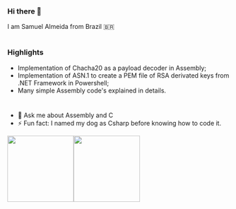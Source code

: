 ### Hi there 👋
I am Samuel Almeida from Brazil 🇧🇷

 # #
### Highlights
* Implementation of Chacha20 as a payload decoder in Assembly;
* Implementation of ASN.1 to create a PEM file of RSA derivated keys from .NET Framework in Powershell;
* Many simple Assembly code's explained in details.

 # 
- 💬 Ask me about Assembly and C
- ⚡ Fun fact: I named my dog as Csharp before knowing how to code it.



<!--
**bugsam/bugsam** is a ✨ _special_ ✨ repository because its `README.md` (this file) appears on your GitHub profile.

Here are some ideas to get you started:

- 🔭 I’m currently working on ...
- 🌱 I’m currently learning ...
- 👯 I’m looking to collaborate on ...
- 🤔 I’m looking for help with ...
- 💬 Ask me about ...
- 📫 How to reach me: ...
- 😄 Pronouns: ...
- ⚡ Fun fact: ...
-->

<img src="https://user-images.githubusercontent.com/44240720/139318497-15329c49-539e-4b70-aa55-99782079dc22.png" width=150px height=150px><img src="https://user-images.githubusercontent.com/44240720/140743315-c3795449-cd24-4c40-8af5-2d6488adb86d.png" width=150px height=150px>


  
